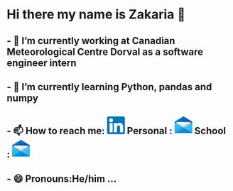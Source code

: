 # Hi there my name is Zakaria 👋

<!--
**haimeurz/haimeurz** is a ✨ _special_ ✨ repository because its `README.md` (this file) appears on your GitHub profile.
-->
## - 🔭 I’m currently working at Canadian Meteorological Centre Dorval as a software engineer intern
## - 🌱 I’m currently learning Python, pandas and numpy
## - 📫 How to reach me: <a href="https://www.linkedin.com/in/haimeur-zakaria/" target="_blank"><img src="images/linkedin.png" height="40px"></a> Personal : <a href="haimeurz@gmail.com" target="_blank"><img src="images/Mail.png" height="40px"></a> School : <a href="Zakaria.haimeur.1@ens.etsmtl.ca" target="_blank"><img src="images/Mail.png" height="40px"></a> 


## - 😄 Pronouns:He/him ...

